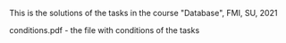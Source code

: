 This is the solutions of the tasks in the course "Database", FMI, SU, 2021

conditions.pdf - the file with conditions of the tasks
